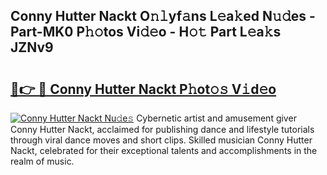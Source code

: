 ## Conny Hutter Nackt O𝚗𝚕yf𝚊ns L𝚎a𝚔ed N𝚞𝚍es - Part-MK0 P𝚑𝚘tos Vi𝚍𝚎o - H𝚘𝚝 Part L𝚎a𝚔s JZNv9

# <h2><a href="http://kf8bf5.oniu.top/?m=Conny+Hutter+Nackt">🔗👉 🔴 Conny Hutter Nackt P𝚑ot𝚘𝚜 V𝚒d𝚎o</a></h2>

[![Conny Hutter Nackt Nu𝚍e𝚜](https://i.imgur.com/0qMVB7G.gif)](http://kf8bf5.oniu.top/?m=Conny+Hutter+Nackt)
Cybernetic artist and amusement giver Conny Hutter Nackt, acclaimed for publishing dance and lifestyle tutorials through viral dance moves and short clips. Skilled musician Conny Hutter Nackt, celebrated for their exceptional talents and accomplishments in the realm of music.  
